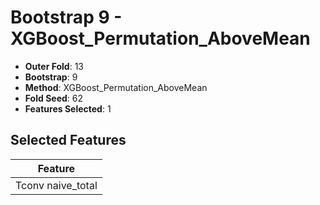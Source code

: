 # Bootstrap 9 - XGBoost_Permutation_AboveMean

- **Outer Fold**: 13
- **Bootstrap**: 9
- **Method**: XGBoost_Permutation_AboveMean
- **Fold Seed**: 62
- **Features Selected**: 1

## Selected Features

| Feature |
|---------|
| Tconv naive_total |
